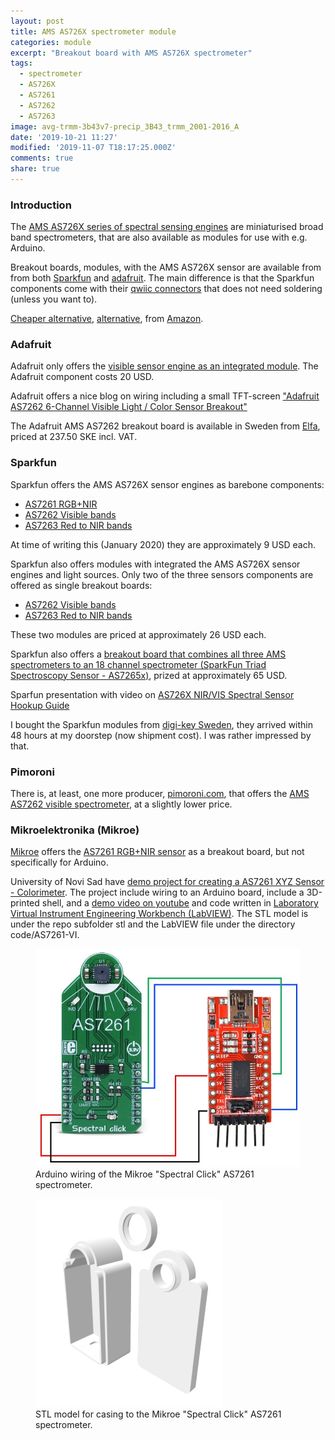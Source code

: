```yaml
---
layout: post
title: AMS AS726X spectrometer module
categories: module
excerpt: "Breakout board with AMS AS726X spectrometer"
tags:
  - spectrometer
  - AS726X
  - AS7261
  - AS7262
  - AS7263
image: avg-trmm-3b43v7-precip_3B43_trmm_2001-2016_A
date: '2019-10-21 11:27'
modified: '2019-11-07 T18:17:25.000Z'
comments: true
share: true
---
```


### Introduction

The [AMS AS726X series of spectral sensing engines](https://ams.com/AS7261) are miniaturised broad band spectrometers, that are also available as modules for use with e.g. Arduino.

Breakout boards, modules, with the AMS AS726X sensor are available from from both [Sparkfun](../../components/components-sparkfun-spectrometer/) and [adafruit](../../components/components-adafruit/). The main difference is that the Sparkfun components come with their [qwiic connectors](https://www.sparkfun.com/qwiic) that does not need soldering (unless you want to).

[Cheaper alternative](https://www.ebay.co.uk/itm/143307220364), [alternative](https://shop.pimoroni.com/products/as7262-6-channel-spectral-sensor-spectrometer-breakout), from [Amazon](https://www.amazon.co.uk/AS7262-6-channel-Spectral-Spectrometer-Breakout/dp/B07RCGKNPQ).

### Adafruit

Adafruit only offers the [visible sensor engine as an integrated module](https://www.adafruit.com/product/3779). The Adafruit component costs 20 USD.

Adafruit offers a nice blog on wiring including a small TFT-screen ["Adafruit AS7262 6-Channel Visible Light / Color Sensor Breakout"](https://blog.adafruit.com/2018/03/29/new-product-adafruit-as7262-6-channel-visible-light-color-sensor-breakout/)

The Adafruit AMS AS7262 breakout board is available in Sweden from [Elfa](https://www.elfa.se/sv/as7262-koppling-till-sensor-foer-synligt-ljus-och-faerg-3v-adafruit-3779/p/30139177?channel=b2c&price_gs=237.5&wt_mc=se.cse.gshop.sv.-&source=googleps&ext_cid=shgooaqsesv-blcss&kw=%7Bkeyword%7D&&gclid=Cj0KCQiA-4nuBRCnARIsAHwyuPqSPZTEjfoprswfdB8c7i0HC-y9g0DKSvoAV360DCei4QqBRgstdysaAlipEALw_wcB), priced at 237.50 SKE incl. VAT.

### Sparkfun

Sparkfun offers the AMS AS726X sensor engines as barebone components:

- [AS7261 RGB+NIR](https://www.sparkfun.com/products/15490)
- [AS7262 Visible bands](https://www.sparkfun.com/products/15491)
- [AS7263 Red to NIR bands](https://www.sparkfun.com/products/15492)

At time of writing this (January 2020) they are approximately 9 USD each.

Sparkfun also offers modules with integrated the AMS AS726X sensor engines and light sources. Only two of the three sensors components are offered as single breakout boards:

- [AS7262 Visible bands](https://www.sparkfun.com/products/14347)
- [AS7263 Red to NIR bands](https://www.sparkfun.com/products/14351)

These two modules are priced at approximately 26 USD each.

Sparkfun also offers a [breakout board that combines all three AMS spectrometers to an 18 channel spectrometer (SparkFun Triad Spectroscopy Sensor - AS7265x)](https://www.sparkfun.com/products/15050), prized at approximately 65 USD.

Sparfun presentation with video on
[AS726X NIR/VIS Spectral Sensor Hookup Guide](https://learn.sparkfun.com/tutorials/as726x-nirvi?_ga=2.211969364.15411215.1573062302-739318782.1573062302)

I bought the Sparkfun modules from [digi-key Sweden](https://www.digikey.se), they arrived within 48 hours at my doorstep (now shipment cost). I was rather impressed by that.

### Pimoroni

There is, at least, one more producer, [pimoroni.com](https://pimoroni.com), that offers the [AMS AS7262 visible spectrometer](https://shop.pimoroni.com/products/as7262-6-channel-spectral-sensor-spectrometer-breakout), at a slightly lower price.

### Mikroelektronika (Mikroe)

[Mikroe](https://www.mikroe.com) offers the [AS7261 RGB+NIR sensor](https://www.mikroe.com/spectral-click) as a breakout board, but not specifically for Arduino.

University of Novi Sad have [demo project for creating a AS7261 XYZ Sensor - Colorimeter](https://www.optolab.ftn.uns.ac.rs/index.php/education/project-base/252-as7261-xyz-sensor-colorimeter). The project include wiring to an Arduino board, include a 3D-printed shell, and a [demo video on youtube](https://www.youtube.com/watch?v=f3F8kJKQuLE) and code written in [Laboratory Virtual Instrument Engineering Workbench (LabVIEW)](https://en.wikipedia.org/wiki/LabVIEW). The STL model is under the repo subfolder <span class='file'>stl</span> and the LabVIEW file under the directory <span class='file'>code/AS7261-VI</span>.

<figure>
<img src="../../images/AS7261-spectral-click-arduno.jpg">
<figcaption> Arduino wiring of the Mikroe "Spectral Click" AS7261 spectrometer.
</figcaption>
</figure>

<figure>
<img src="../../images/AS7261-spectral-click-stl.png">
<figcaption> STL model for casing to the Mikroe "Spectral Click" AS7261 spectrometer.
</figcaption>
</figure>
